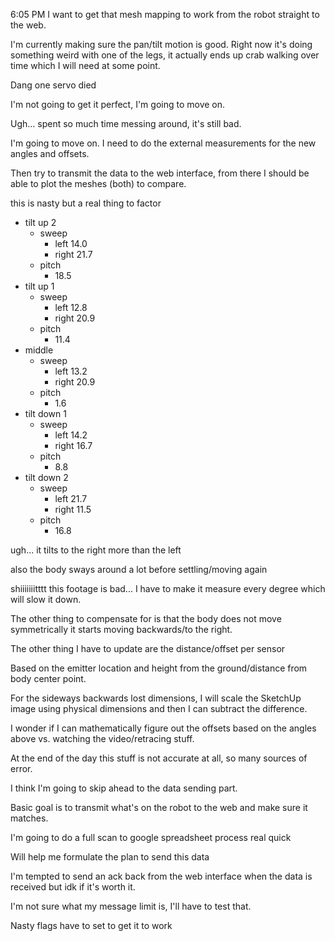6:05 PM
I want to get that mesh mapping to work from the robot straight to the web.

I'm currently making sure the pan/tilt motion is good. Right now it's doing something weird with one of the legs, it actually ends up crab walking over time which I will need at some point.

Dang one servo died

I'm not going to get it perfect, I'm going to move on.

Ugh... spent so much time messing around, it's still bad.

I'm going to move on. I need to do the external measurements for the new angles and offsets.

Then try to transmit the data to the web interface, from there I should be able to plot the meshes (both) to compare.

this is nasty but a real thing to factor

* tilt up 2
  * sweep
    * left  14.0
    * right 21.7
  * pitch
    * 18.5
* tilt up 1
  * sweep
    * left  12.8
    * right 20.9
  * pitch
    * 11.4
* middle
  * sweep
    * left  13.2
    * right 20.9
  * pitch
    * 1.6
* tilt down 1
  * sweep
    * left  14.2
    * right 16.7
  * pitch
    * 8.8
* tilt down 2
  * sweep
    * left  21.7
    * right 11.5
  * pitch
    * 16.8

ugh... it tilts to the right more than the left

also the body sways around a lot before settling/moving again

shiiiiiiitttt this footage is bad... I have to make it measure every degree which will slow it down.

The other thing to compensate for is that the body does not move symmetrically it starts moving backwards/to the right.

The other thing I have to update are the distance/offset per sensor

Based on the emitter location and height from the ground/distance from body center point.

For the sideways backwards lost dimensions, I will scale the SketchUp image using physical dimensions and then I can subtract the difference.

I wonder if I can mathematically figure out the offsets based on the angles above vs. watching the video/retracing stuff.

At the end of the day this stuff is not accurate at all, so many sources of error.

I think I'm going to skip ahead to the data sending part.

Basic goal is to transmit what's on the robot to the web and make sure it matches.

I'm going to do a full scan to google spreadsheet process real quick

Will help me formulate the plan to send this data

I'm tempted to send an ack back from the web interface when the data is received but idk if it's worth it.

I'm not sure what my message limit is, I'll have to test that.

Nasty flags have to set to get it to work

